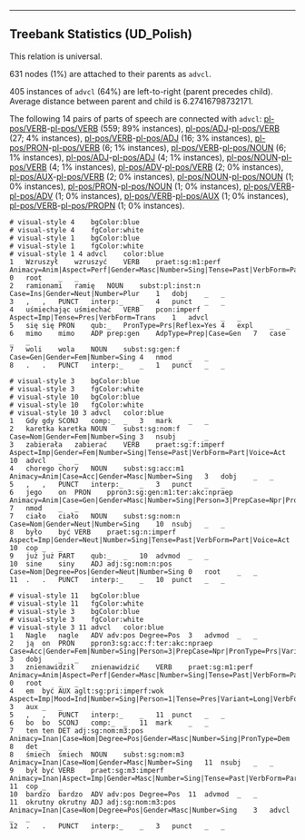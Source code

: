 

--------------------------------------------------------------------------------

## Treebank Statistics (UD_Polish)

This relation is universal.

631 nodes (1%) are attached to their parents as `advcl`.

405 instances of `advcl` (64%) are left-to-right (parent precedes child).
Average distance between parent and child is 6.27416798732171.

The following 14 pairs of parts of speech are connected with `advcl`: [pl-pos/VERB]()-[pl-pos/VERB]() (559; 89% instances), [pl-pos/ADJ]()-[pl-pos/VERB]() (27; 4% instances), [pl-pos/VERB]()-[pl-pos/ADJ]() (16; 3% instances), [pl-pos/PRON]()-[pl-pos/VERB]() (6; 1% instances), [pl-pos/VERB]()-[pl-pos/NOUN]() (6; 1% instances), [pl-pos/ADJ]()-[pl-pos/ADJ]() (4; 1% instances), [pl-pos/NOUN]()-[pl-pos/VERB]() (4; 1% instances), [pl-pos/ADV]()-[pl-pos/VERB]() (2; 0% instances), [pl-pos/AUX]()-[pl-pos/VERB]() (2; 0% instances), [pl-pos/NOUN]()-[pl-pos/NOUN]() (1; 0% instances), [pl-pos/PRON]()-[pl-pos/NOUN]() (1; 0% instances), [pl-pos/VERB]()-[pl-pos/ADV]() (1; 0% instances), [pl-pos/VERB]()-[pl-pos/AUX]() (1; 0% instances), [pl-pos/VERB]()-[pl-pos/PROPN]() (1; 0% instances).


~~~ conllu
# visual-style 4	bgColor:blue
# visual-style 4	fgColor:white
# visual-style 1	bgColor:blue
# visual-style 1	fgColor:white
# visual-style 1 4 advcl	color:blue
1	Wzruszył	wzruszyć	VERB	praet:sg:m1:perf	Animacy=Anim|Aspect=Perf|Gender=Masc|Number=Sing|Tense=Past|VerbForm=Part|Voice=Act	0	root	_	_
2	ramionami	ramię	NOUN	subst:pl:inst:n	Case=Ins|Gender=Neut|Number=Plur	1	dobj	_	_
3	,	,	PUNCT	interp:_	_	4	punct	_	_
4	uśmiechając	uśmiechać	VERB	pcon:imperf	Aspect=Imp|Tense=Pres|VerbForm=Trans	1	advcl	_	_
5	się	się	PRON	qub:_	PronType=Prs|Reflex=Yes	4	expl	_	_
6	mimo	mimo	ADP	prep:gen	AdpType=Prep|Case=Gen	7	case	_	_
7	woli	wola	NOUN	subst:sg:gen:f	Case=Gen|Gender=Fem|Number=Sing	4	nmod	_	_
8	.	.	PUNCT	interp:_	_	1	punct	_	_

~~~


~~~ conllu
# visual-style 3	bgColor:blue
# visual-style 3	fgColor:white
# visual-style 10	bgColor:blue
# visual-style 10	fgColor:white
# visual-style 10 3 advcl	color:blue
1	Gdy	gdy	SCONJ	comp:_	_	3	mark	_	_
2	karetka	karetka	NOUN	subst:sg:nom:f	Case=Nom|Gender=Fem|Number=Sing	3	nsubj	_	_
3	zabierała	zabierać	VERB	praet:sg:f:imperf	Aspect=Imp|Gender=Fem|Number=Sing|Tense=Past|VerbForm=Part|Voice=Act	10	advcl	_	_
4	chorego	chory	NOUN	subst:sg:acc:m1	Animacy=Anim|Case=Acc|Gender=Masc|Number=Sing	3	dobj	_	_
5	,	,	PUNCT	interp:_	_	3	punct	_	_
6	jego	on	PRON	ppron3:sg:gen:m1:ter:akc:npraep	Animacy=Anim|Case=Gen|Gender=Masc|Number=Sing|Person=3|PrepCase=Npr|PronType=Prs|Variant=Long	7	nmod	_	_
7	ciało	ciało	NOUN	subst:sg:nom:n	Case=Nom|Gender=Neut|Number=Sing	10	nsubj	_	_
8	było	być	VERB	praet:sg:n:imperf	Aspect=Imp|Gender=Neut|Number=Sing|Tense=Past|VerbForm=Part|Voice=Act	10	cop	_	_
9	już	już	PART	qub:_	_	10	advmod	_	_
10	sine	siny	ADJ	adj:sg:nom:n:pos	Case=Nom|Degree=Pos|Gender=Neut|Number=Sing	0	root	_	_
11	.	.	PUNCT	interp:_	_	10	punct	_	_

~~~


~~~ conllu
# visual-style 11	bgColor:blue
# visual-style 11	fgColor:white
# visual-style 3	bgColor:blue
# visual-style 3	fgColor:white
# visual-style 3 11 advcl	color:blue
1	Nagle	nagle	ADV	adv:pos	Degree=Pos	3	advmod	_	_
2	ją	on	PRON	ppron3:sg:acc:f:ter:akc:npraep	Case=Acc|Gender=Fem|Number=Sing|Person=3|PrepCase=Npr|PronType=Prs|Variant=Long	3	dobj	_	_
3	znienawidził	znienawidzić	VERB	praet:sg:m1:perf	Animacy=Anim|Aspect=Perf|Gender=Masc|Number=Sing|Tense=Past|VerbForm=Part|Voice=Act	0	root	_	_
4	em	być	AUX	aglt:sg:pri:imperf:wok	Aspect=Imp|Mood=Ind|Number=Sing|Person=1|Tense=Pres|Variant=Long|VerbForm=Fin	3	aux	_	_
5	,	,	PUNCT	interp:_	_	11	punct	_	_
6	bo	bo	SCONJ	comp:_	_	11	mark	_	_
7	ten	ten	DET	adj:sg:nom:m3:pos	Animacy=Inan|Case=Nom|Degree=Pos|Gender=Masc|Number=Sing|PronType=Dem	8	det	_	_
8	śmiech	śmiech	NOUN	subst:sg:nom:m3	Animacy=Inan|Case=Nom|Gender=Masc|Number=Sing	11	nsubj	_	_
9	był	być	VERB	praet:sg:m3:imperf	Animacy=Inan|Aspect=Imp|Gender=Masc|Number=Sing|Tense=Past|VerbForm=Part|Voice=Act	11	cop	_	_
10	bardzo	bardzo	ADV	adv:pos	Degree=Pos	11	advmod	_	_
11	okrutny	okrutny	ADJ	adj:sg:nom:m3:pos	Animacy=Inan|Case=Nom|Degree=Pos|Gender=Masc|Number=Sing	3	advcl	_	_
12	.	.	PUNCT	interp:_	_	3	punct	_	_

~~~


